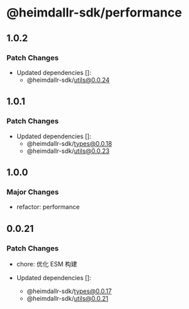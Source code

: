# @heimdallr-sdk/performance

## 1.0.2

### Patch Changes

- Updated dependencies []:
  - @heimdallr-sdk/utils@0.0.24

## 1.0.1

### Patch Changes

- Updated dependencies []:
  - @heimdallr-sdk/types@0.0.18
  - @heimdallr-sdk/utils@0.0.23

## 1.0.0

### Major Changes

- refactor: performance

## 0.0.21

### Patch Changes

- chore: 优化 ESM 构建

- Updated dependencies []:
  - @heimdallr-sdk/types@0.0.17
  - @heimdallr-sdk/utils@0.0.21
